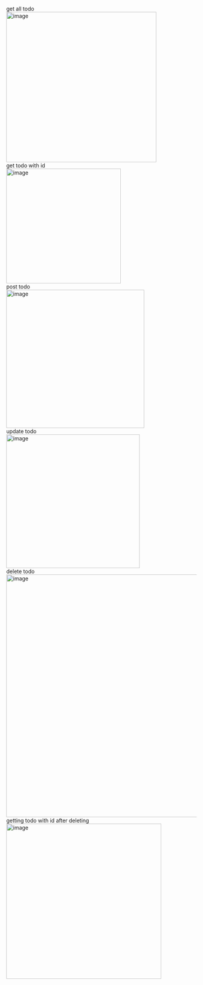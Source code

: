 get all todo  
<img width="397" alt="image" src="https://github.com/Bohdana-Zarembovska/PythonWEB/assets/125612553/ab137235-2310-4114-b3ce-866f1cb8cffd">  
get todo with id  
<img width="303" alt="image" src="https://github.com/Bohdana-Zarembovska/PythonWEB/assets/125612553/7f6f319b-f884-488e-b473-eb1928e53475">  
post todo  
<img width="365" alt="image" src="https://github.com/Bohdana-Zarembovska/PythonWEB/assets/125612553/9c948336-d576-4aa8-9878-77c0ff0a17f3">  
update todo  
<img width="353" alt="image" src="https://github.com/Bohdana-Zarembovska/PythonWEB/assets/125612553/6295eafd-92c3-4928-b42d-99d08a99b83f">  
delete todo  
<img width="641" alt="image" src="https://github.com/Bohdana-Zarembovska/PythonWEB/assets/125612553/b1ee516b-c29f-4348-b4b6-1f66277d0794">  
getting todo with id after deleting   
<img width="410" alt="image" src="https://github.com/Bohdana-Zarembovska/PythonWEB/assets/125612553/ed948642-868a-4400-9385-f0f4f4f9ed28">  











